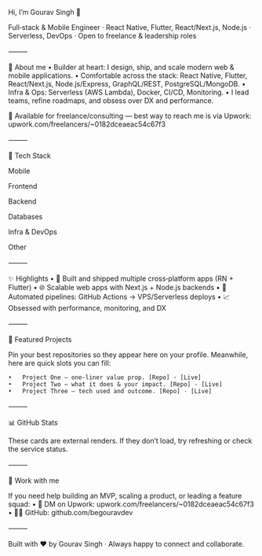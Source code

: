 Hi, I’m Gourav Singh 👋

Full‑stack & Mobile Engineer · React Native, Flutter, React/Next.js, Node.js · Serverless, DevOps · Open to freelance & leadership roles


⸻

🚀 About me
	•	Builder at heart: I design, ship, and scale modern web & mobile applications.
	•	Comfortable across the stack: React Native, Flutter, React/Next.js, Node.js/Express, GraphQL/REST, PostgreSQL/MongoDB.
	•	Infra & Ops: Serverless (AWS Lambda), Docker, CI/CD, Monitoring.
	•	I lead teams, refine roadmaps, and obsess over DX and performance.

💼 Available for freelance/consulting — best way to reach me is via Upwork: upwork.com/freelancers/~0182dceaeac54c67f3

⸻

🧰 Tech Stack

Mobile

 

 

 

Frontend

 

 

 

Backend

 

 

 

Databases

 

Infra & DevOps

 

 

 

Other

 

 


⸻

✨ Highlights
	•	📱 Built and shipped multiple cross‑platform apps (RN + Flutter)
	•	🌐 Scalable web apps with Next.js + Node.js backends
	•	🧰 Automated pipelines: GitHub Actions → VPS/Serverless deploys
	•	📈 Obsessed with performance, monitoring, and DX

⸻

🧩 Featured Projects

Pin your best repositories so they appear here on your profile. Meanwhile, here are quick slots you can fill:

	•	Project One – one‑liner value prop. [Repo] · [Live]
	•	Project Two – what it does & your impact. [Repo] · [Live]
	•	Project Three – tech used and outcome. [Repo] · [Live]

⸻

📊 GitHub Stats

These cards are external renders. If they don’t load, try refreshing or check the service status.


⸻

🤝 Work with me

If you need help building an MVP, scaling a product, or leading a feature squad:
	•	📮 DM on Upwork: upwork.com/freelancers/~0182dceaeac54c67f3
	•	🧑‍💻 GitHub: github.com/begouravdev

⸻

Built with ❤️ by Gourav Singh · Always happy to connect and collaborate.